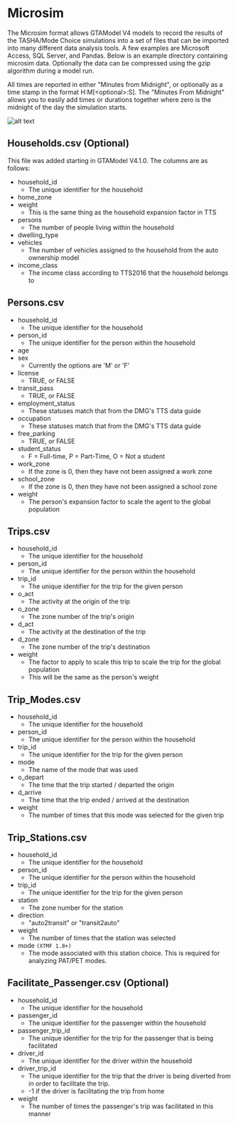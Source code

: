 # Microsim

The Microsim format allows GTAModel V4 models to record the results of the
TASHA/Mode Choice simulations into a set of files that can be imported into many
different data analysis tools. A few examples are Microsoft Access, SQL Server, and Pandas.
Below is an example directory containing microsim data.  Optionally the data can be compressed
using the gzip algorithm during a model run.

All times are reported in either "Minutes from Midnight", or optionally as a time stamp in the format H:M[&lt;optional&gt;:S].
The "Minutes From Midnight" allows you to easily add times or durations together where zero is the midnight of the day the simulation starts.

![alt text](images/microsim_1.png "Microsim folder")

## Households.csv (Optional)

This file was added starting in GTAModel V4.1.0. The columns are as follows:

* household_id
  * The unique identifier for the household
* home_zone
* weight
  * This is the same thing as the household expansion factor in TTS
* persons
  * The number of people living within the household
* dwelling_type
* vehicles
  * The number of vehicles assigned to the household from the auto ownership model
* income_class
  * The income class according to TTS2016 that the household belongs to

## Persons.csv

* household_id
  * The unique identifier for the household
* person_id
  * The unique identifier for the person within the household
* age
* sex
  * Currently the options are 'M' or 'F'
* license
  * TRUE, or FALSE
* transit_pass
  * TRUE, or FALSE
* employment_status
  * These statuses match that from the DMG's TTS data guide
* occupation
  * These statuses match that from the DMG's TTS data guide
* free_parking
  * TRUE, or FALSE
* student_status
  * F = Full-time, P = Part-Time, O = Not a student
* work_zone
  * If the zone is 0, then they have not been assigned a work zone
* school_zone
  * If the zone is 0, then they have not been assigned a school zone
* weight
  * The person's expansion factor to scale the agent to the global population

## Trips.csv

* household_id
  * The unique identifier for the household
* person_id
  * The unique identifier for the person within the household
* trip_id
  * The unique identifier for the trip for the given person
* o_act
  * The activity at the origin of the trip
* o_zone
  * The zone number of the trip's origin
* d_act
  * The activity at the destination of the trip
* d_zone
  * The zone number of the trip's destination
* weight
  * The factor to apply to scale this trip to scale the trip for the global population
  * This will be the same as the person's weight

## Trip_Modes.csv

* household_id
  * The unique identifier for the household
* person_id
  * The unique identifier for the person within the household
* trip_id
  * The unique identifier for the trip for the given person
* mode
  * The name of the mode that was used
* o_depart
  * The time that the trip started / departed the origin
* d_arrive
  * The time that the trip ended / arrived at the destination
* weight
  * The number of times that this mode was selected for the given trip

## Trip_Stations.csv

* household_id
  * The unique identifier for the household
* person_id
  * The unique identifier for the person within the household
* trip_id
  * The unique identifier for the trip for the given person
* station
  * The zone number for the station
* direction
  * "auto2transit" or "transit2auto"
* weight
  * The number of times that the station was selected
* mode `(XTMF 1.8+)`
  * The mode associated with this station choice.  This is required for analyzing PAT/PET modes.


## Facilitate_Passenger.csv (Optional)

* household_id
  * The unique identifier for the household
* passenger_id
  * The unique identifier for the passenger within the household
* passenger_trip_id
  * The unique identifier for the trip for the passenger that is being facilitated
* driver_id
  * The unique identifier for the driver within the household
* driver_trip_id
  * The unique identifier for the trip that the driver is being diverted from in
order to facilitate the trip.
  * -1 if the driver is facilitating the trip from home
* weight
  * The number of times the passenger's trip was facilitated in this manner
